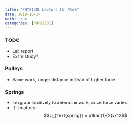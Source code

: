 ```yaml
---
title: "PHYS1301 Lecture 15: Work"
date: 2019-10-14
math: true 
categories: [PHYS1301]
---
```


### TODO

- Lab report
- Exam study?

### Pulleys

- Same work, longer distance instead of higher force.

### Springs

- Integrate intuitively to determine work, since force varies
- If it matters: $$U_{\text{spring}} = \dfrac{1}{2}kx^2$$